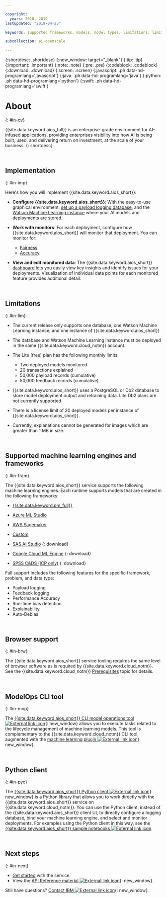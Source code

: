 ```yaml
---

copyright:
  years: 2018, 2019
lastupdated: "2019-04-25"

keywords: supported frameworks, models, model types, limitations, limits

subcollection: ai-openscale

---
```


{:shortdesc: .shortdesc}
{:new_window: target="_blank"}
{:tip: .tip}
{:important: .important}
{:note: .note}
{:pre: .pre}
{:codeblock: .codeblock}
{:download: .download}
{:screen: .screen}
{:javascript: .ph data-hd-programlang='javascript'}
{:java: .ph data-hd-programlang='java'}
{:python: .ph data-hd-programlang='python'}
{:swift: .ph data-hd-programlang='swift'}

# About
{: #in-ov}

{{site.data.keyword.aios_full}} is an enterprise-grade environment for AI-infused applications, providing enterprises visibility into how AI is being built, used, and delivering return on investment, at the scale of your business.
{: shortdesc}

<p>&nbsp;</p>

## Implementation
{: #in-imp}

Here's how you will implement {{site.data.keyword.aios_short}}:

- **Configure {{site.data.keyword.aios_short}}**: With the easy-to-use graphical environment, [set up a payload logging database](/docs/services/ai-openscale?topic=ai-openscale-connect-db), and the [Watson Machine Learning instance](/docs/services/ai-openscale?topic=ai-openscale-wml-connect) where your AI models and deployments are stored.

- **Work with monitors**: For each deployment, configure how {{site.data.keyword.aios_short}} will monitor that deployment. You can monitor for:

    - [Fairness](/docs/services/ai-openscale?topic=ai-openscale-mf-monitor)
    - [Accuracy](/docs/services/ai-openscale?topic=ai-openscale-acc-monitor)

- **View and edit monitored data**: The {{site.data.keyword.aios_short}} [dashboard](/docs/services/ai-openscale?topic=ai-openscale-io-ov) lets you easily view key insights and identify issues for your deployments. Visualization of individual data points for each monitored feature provides additional detail.

<p>&nbsp;</p>

## Limitations
{: #in-lim}

- The current release only supports one database, one Watson Machine Learning instance, and one instance of {{site.data.keyword.aios_short}}

- The database and Watson Machine Learning instance must be deployed in the same {{site.data.keyword.cloud_notm}} account.

- The Lite (free) plan has the following monthly limits:

    - Two deployed models monitored
    - 20 transactions explained
    - 50,000 payload records (cumulative)
    - 50,000 feedback records (cumulative)

- {{site.data.keyword.aios_short}} uses a PostgreSQL or Db2 database to store model deployment output and retraining data. Lite Db2 plans are not currently supported.

- There is a license limit of 20 deployed models per instance of {{site.data.keyword.aios_short}}.

- Currently, explanations cannot be generated for images which are greater than 1 MB in size.

<p>&nbsp;</p>


## Supported machine learning engines and frameworks
{: #in-fram}

The {{site.data.keyword.aios_short}} service supports the following machine learning engines. Each runtime supports models that are created in the following frameworks:

- [{{site.data.keyword.pm_full}}](/docs/services/ai-openscale?topic=ai-openscale-frmwrks-wml#frmwrks-wml) 
- [Azure ML Studio](/docs/services/ai-openscale?topic=ai-openscale-frmwrks-azure#frmwrks-azure)
- [AWS Sagemaker](/docs/services/ai-openscale?topic=ai-openscale-frmwrks-aws-sage#frmwrks-aws-sage)
- [Custom](/docs/services/ai-openscale?topic=ai-openscale-frmwrks-custom#frmwrks-custom)


- [SAS AI Studio](/docs/services/ai-openscale?topic=ai-openscale-frmwrks-sas#frmwrks-sas)
{: download}
- [Google Cloud ML Engine](/docs/services/ai-openscale?topic=ai-openscale-frmwrks-google#frmwrks-google)
{: download}
- [SPSS C&DS (ICP only)](/docs/services/ai-openscale?topic=ai-openscale-frmwrks-spss#frmwrks-spss)
{: download}

Full support includes the following features for the specific framework, problem, and data type:

- Payload logging	
- Feedback logging	
- Performance	Accuracy	
- Run-time bias detection	
- Explainability	
- Auto-Debias

<p>&nbsp;</p>

## Browser support
{: #in-brw}

The {{site.data.keyword.aios_short}} service tooling requires the same level of browser software as is required by {{site.data.keyword.cloud_notm}}. See the {{site.data.keyword.cloud_notm}} [Prerequisites](/docs/overview?topic=overview-prereqs-platform#browsers-platform) topic for details.

<p>&nbsp;</p>

## ModelOps CLI tool
{: #in-mop}

The [{{site.data.keyword.aios_short}} CLI model operations tool ![External link icon](../../icons/launch-glyph.svg "External link icon")](https://github.com/IBM-Watson/aiopenscale-modelops-cli){: new_window} allows you to execute tasks related to the lifecycle management of machine learning models. This tool is complementary to the {{site.data.keyword.cloud_notm}} CLI tool, augmented with the [machine learning plugin ![External link icon](../../icons/launch-glyph.svg "External link icon")](https://www.ibm.com/support/knowledgecenter/DSXDOC/analyze-data/ml_dlaas_environment.html){: new_window}.

<p>&nbsp;</p>

## Python client
{: #in-pyc}

The [{{site.data.keyword.aios_short}} Python client ![External link icon](../../icons/launch-glyph.svg "External link icon")](http://ai-openscale-python-client.mybluemix.net/){: new_window} is a Python library that allows you to work directly with the {{site.data.keyword.aios_short}} service on {{site.data.keyword.cloud_notm}}. You can use the Python client, instead of the {{site.data.keyword.aios_short}} client UI, to directly configure a logging database, bind your machine learning engine, and select and monitor deployments. For examples using the Python client in this way, see the [{{site.data.keyword.aios_short}} sample notebooks ![External link icon](../../icons/launch-glyph.svg "External link icon")](https://github.com/pmservice/ai-openscale-tutorials/tree/master/notebooks).

<p>&nbsp;</p>

## Next steps
{: #in-next}

- [Get started](/docs/services/ai-openscale?topic=ai-openscale-gettingstarted) with the service.
- View the [API Reference material ![External link icon](../../icons/launch-glyph.svg "External link icon")](https://{DomainName}/apidocs/ai-openscale){: new_window}.

Still have questions? [Contact IBM ![External link icon](../../icons/launch-glyph.svg "External link icon")](https://www.ibm.com/account/reg/us-en/signup?formid=MAIL-watson){: new_window}.
